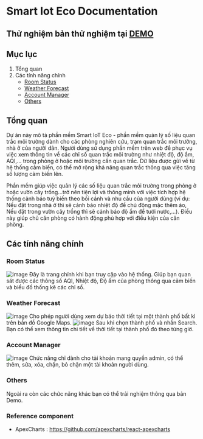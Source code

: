 # Smart Iot Eco Documentation
 
## Thử nghiệm bản thử nghiệm tại [DEMO](http://54.237.117.36)

## Mục lục
1. Tổng quan
2. Các tính năng chính
    * [Room Status](#room-status)
    * [Weather Forecast](#weather-forecast)
    * [Account Manager](#account-manager)
    * [Others](#others)

##  Tổng quan
Dự án này mô tả phần mềm Smart IoT Eco - phần mềm quản lý số liệu quan trắc môi trường dành cho các phòng nghiên cứu, trạm quan trắc môi trường, nhà ở của người dân. Người dùng sử dụng phần mềm trên web để phục vụ việc xem thông tin về các chỉ số quan trắc môi trường như nhiệt độ, độ ẩm, AQI,... trong phòng ở hoặc môi trường cần quan trắc. Dữ liệu được gửi về từ hệ thống cảm biến, có thể mở rộng khả năng quan trắc thông qua việc tăng số lượng cảm biến lên. 

Phần mềm giúp việc quản lý các số liệu quan trắc môi trường trong phòng ở hoặc vườn cây trồng...trở nên tiện lợi và thông minh với việc tích hợp hệ thống cảnh báo tuỳ biến theo bối cảnh và nhu cầu của người dùng (ví dụ: Nếu đặt trong nhà ở thì sẽ cảnh báo nhiệt độ để chủ động mặc thêm áo, Nếu đặt trong vườn cây trồng thì sẽ cảnh báo độ ẩm để tưới nước,...). Điều này giúp chủ căn phòng có hành động phù hợp với điều kiện của căn phòng.

## Các tính năng chính

### Room Status
![image](https://i.imgur.com/aDG5l75.png)
Đây là trang chính khi bạn truy cập vào hệ thống. Giúp bạn quan sát được các thông số AQI, Nhiệt độ, Độ ẩm của phòng thông qua cảm biến và biểu đồ thống kê các chỉ sổ.

### Weather Forecast
![image](https://i.imgur.com/OoEudKr.png)
Cho phép người dùng xem dự báo thời tiết tại một thành phố bất kì trên bản đồ Google Maps.
![image](https://i.imgur.com/Gjpf06Y.png)
Sau khi chọn thành phố và nhấn Search. Bạn có thể xem thông tin chi tiết về thời tiết tại thành phố đó theo từng giờ.

### Account Manager
![image](https://i.imgur.com/AOfCwG6.png)
Chức năng chỉ dành cho tài khoản mang quyền admin, có thể thêm, sửa, xóa, chặn, bỏ chặn một tài khoản người dùng.

### Others
Ngoài ra còn các chức năng khác bạn có thể trải nghiệm thông qua bản Demo.

### Reference component
- ApexCharts : https://github.com/apexcharts/react-apexcharts
